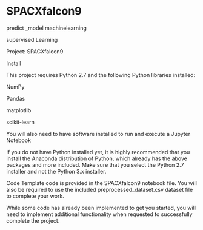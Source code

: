 # SPACXfalcon9

predict _model machinelearning

supervised Learning

Project: SPACXfalcon9

Install

This project requires Python 2.7 and the following Python libraries installed:

NumPy

Pandas

matplotlib

scikit-learn

You will also need to have software installed to run and execute a Jupyter Notebook


If you do not have Python installed yet, it is highly recommended that you install the Anaconda distribution of Python, which already has the above packages and more included. Make sure that you select the Python 2.7 installer and not the Python 3.x installer.


Code
Template code is provided in the SPACXfalcon9 notebook file. You will also be required to use the included  preprocessed_dataset.csv dataset file to complete your work.

While some code has already been implemented to get you started, you will need to implement additional functionality when requested to successfully complete the project. 
